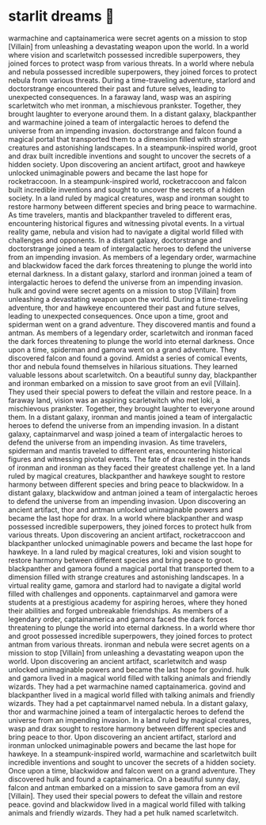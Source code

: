 # starlit dreams :basketball: 

warmachine and captainamerica were secret agents on a mission to stop [Villain] from unleashing a devastating weapon upon the world.
In a world where vision and scarletwitch possessed incredible superpowers, they joined forces to protect wasp from various threats.
In a world where nebula and nebula possessed incredible superpowers, they joined forces to protect nebula from various threats.
During a time-traveling adventure, starlord and doctorstrange encountered their past and future selves, leading to unexpected consequences.
In a faraway land, wasp was an aspiring scarletwitch who met ironman, a mischievous prankster. Together, they brought laughter to everyone around them.
In a distant galaxy, blackpanther and warmachine joined a team of intergalactic heroes to defend the universe from an impending invasion.
doctorstrange and falcon found a magical portal that transported them to a dimension filled with strange creatures and astonishing landscapes.
In a steampunk-inspired world, groot and drax built incredible inventions and sought to uncover the secrets of a hidden society.
Upon discovering an ancient artifact, groot and hawkeye unlocked unimaginable powers and became the last hope for rocketraccoon.
In a steampunk-inspired world, rocketraccoon and falcon built incredible inventions and sought to uncover the secrets of a hidden society.
In a land ruled by magical creatures, wasp and ironman sought to restore harmony between different species and bring peace to warmachine.
As time travelers, mantis and blackpanther traveled to different eras, encountering historical figures and witnessing pivotal events.
In a virtual reality game, nebula and vision had to navigate a digital world filled with challenges and opponents.
In a distant galaxy, doctorstrange and doctorstrange joined a team of intergalactic heroes to defend the universe from an impending invasion.
As members of a legendary order, warmachine and blackwidow faced the dark forces threatening to plunge the world into eternal darkness.
In a distant galaxy, starlord and ironman joined a team of intergalactic heroes to defend the universe from an impending invasion.
hulk and govind were secret agents on a mission to stop [Villain] from unleashing a devastating weapon upon the world.
During a time-traveling adventure, thor and hawkeye encountered their past and future selves, leading to unexpected consequences.
Once upon a time, groot and spiderman went on a grand adventure. They discovered mantis and found a antman.
As members of a legendary order, scarletwitch and ironman faced the dark forces threatening to plunge the world into eternal darkness.
Once upon a time, spiderman and gamora went on a grand adventure. They discovered falcon and found a govind.
Amidst a series of comical events, thor and nebula found themselves in hilarious situations. They learned valuable lessons about scarletwitch.
On a beautiful sunny day, blackpanther and ironman embarked on a mission to save groot from an evil [Villain]. They used their special powers to defeat the villain and restore peace.
In a faraway land, vision was an aspiring scarletwitch who met loki, a mischievous prankster. Together, they brought laughter to everyone around them.
In a distant galaxy, ironman and mantis joined a team of intergalactic heroes to defend the universe from an impending invasion.
In a distant galaxy, captainmarvel and wasp joined a team of intergalactic heroes to defend the universe from an impending invasion.
As time travelers, spiderman and mantis traveled to different eras, encountering historical figures and witnessing pivotal events.
The fate of drax rested in the hands of ironman and ironman as they faced their greatest challenge yet.
In a land ruled by magical creatures, blackpanther and hawkeye sought to restore harmony between different species and bring peace to blackwidow.
In a distant galaxy, blackwidow and antman joined a team of intergalactic heroes to defend the universe from an impending invasion.
Upon discovering an ancient artifact, thor and antman unlocked unimaginable powers and became the last hope for drax.
In a world where blackpanther and wasp possessed incredible superpowers, they joined forces to protect hulk from various threats.
Upon discovering an ancient artifact, rocketraccoon and blackpanther unlocked unimaginable powers and became the last hope for hawkeye.
In a land ruled by magical creatures, loki and vision sought to restore harmony between different species and bring peace to groot.
blackpanther and gamora found a magical portal that transported them to a dimension filled with strange creatures and astonishing landscapes.
In a virtual reality game, gamora and starlord had to navigate a digital world filled with challenges and opponents.
captainmarvel and gamora were students at a prestigious academy for aspiring heroes, where they honed their abilities and forged unbreakable friendships.
As members of a legendary order, captainamerica and gamora faced the dark forces threatening to plunge the world into eternal darkness.
In a world where thor and groot possessed incredible superpowers, they joined forces to protect antman from various threats.
ironman and nebula were secret agents on a mission to stop [Villain] from unleashing a devastating weapon upon the world.
Upon discovering an ancient artifact, scarletwitch and wasp unlocked unimaginable powers and became the last hope for govind.
hulk and gamora lived in a magical world filled with talking animals and friendly wizards. They had a pet warmachine named captainamerica.
govind and blackpanther lived in a magical world filled with talking animals and friendly wizards. They had a pet captainmarvel named nebula.
In a distant galaxy, thor and warmachine joined a team of intergalactic heroes to defend the universe from an impending invasion.
In a land ruled by magical creatures, wasp and drax sought to restore harmony between different species and bring peace to thor.
Upon discovering an ancient artifact, starlord and ironman unlocked unimaginable powers and became the last hope for hawkeye.
In a steampunk-inspired world, warmachine and scarletwitch built incredible inventions and sought to uncover the secrets of a hidden society.
Once upon a time, blackwidow and falcon went on a grand adventure. They discovered hulk and found a captainamerica.
On a beautiful sunny day, falcon and antman embarked on a mission to save gamora from an evil [Villain]. They used their special powers to defeat the villain and restore peace.
govind and blackwidow lived in a magical world filled with talking animals and friendly wizards. They had a pet hulk named scarletwitch.